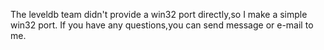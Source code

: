 The leveldb team didn't provide a win32 port directly,so I make a simple win32 port.
If you have any questions,you can send message or e-mail to me.